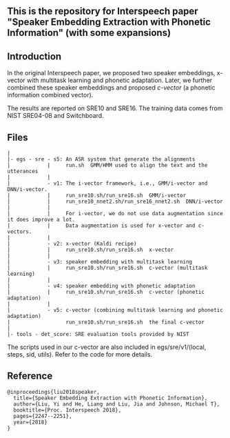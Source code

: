 ## This is the repository for Interspeech paper "Speaker Embedding Extraction with Phonetic Information" (with some expansions)

## Introduction

In the original Interspeech paper, we proposed two speaker embeddings, x-vector with multitask learning and phonetic adaptation. Later, we further combined these speaker embeddings and proposed *c-vector* (a phonetic information combined vector). 

The results are reported on SRE10 and SRE16. The training data comes from NIST SRE04-08 and Switchboard.

## Files

```
|
|- egs - sre - s5: An ASR system that generate the alignments
|            |     run.sh  GMM/HMM used to align the text and the utterances
|            |
|            - v1: The i-vector framework, i.e., GMM/i-vector and DNN/i-vector. 
|            |     run_sre10.sh/run_sre16.sh  GMM/i-vector
|            |     run_sre10_nnet2.sh/run_sre16_nnet2.sh  DNN/i-vector
|            |    
|            |     For i-vector, we do not use data augmentation since it does improve a lot.
|            |     Data augmentation is used for x-vector and c-vectors. 
|            |
|            - v2: x-vector (Kaldi recipe)
|            |     run_sre10.sh/run_sre16.sh  x-vector
|            |
|            - v3: speaker embedding with multitask learning
|            |     run_sre10.sh/run_sre16.sh  c-vector (multitask learning)
|            |
|            - v4: speaker embedding with phonetic adaptation
|            |     run_sre10.sh/run_sre16.sh  c-vector (phonetic adaptation)
|            |     
|            - v5: c-vector (combining multitask learning and phonetic adaptation)
|                  run_sre10.sh/run_sre16.sh  the final c-vector
|
|- tools - det_score: SRE evaluation tools provided by NIST
```

The scripts used in our c-vector are also included in egs/sre/v1/(local, steps, sid, utils). Refer to the code for more details.

## Reference

```
@inproceedings{liu2018speaker,
  title={Speaker Embedding Extraction with Phonetic Information},
  author={Liu, Yi and He, Liang and Liu, Jia and Johnson, Michael T},
  booktitle={Proc. Interspeech 2018},
  pages={2247--2251},
  year={2018}
}
```

